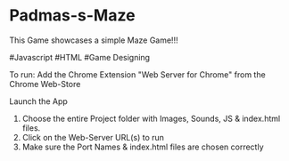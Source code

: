 # Padmas-s-Maze

This Game showcases a simple Maze Game!!!

#Javascript #HTML #Game Designing

To run:
Add the Chrome Extension "Web Server for Chrome" from the Chrome Web-Store

Launch the App
1. Choose the entire Project folder with Images, Sounds, JS & index.html files.
2. Click on the Web-Server URL(s) to run
3. Make sure the Port Names & index.html files are chosen correctly
